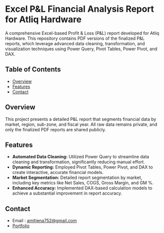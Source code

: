 # Excel P&L Financial Analysis Report for Atliq Hardware

A comprehensive Excel-based Profit & Loss (P&L) report developed for Atliq Hardware. This repository contains PDF versions of the finalized P&L reports, which leverage advanced data cleaning, transformation, and visualization techniques using Power Query, Pivot Tables, Power Pivot, and DAX.

## Table of Contents

- [Overview](#overview)
- [Features](#features)
- [Contact](#contact)

## Overview

This project presents a detailed P&L report that segments financial data by market, region, sub-zone, and fiscal year. All raw data remains private, and only the finalized PDF reports are shared publicly.

## Features

- **Automated Data Cleaning:** Utilized Power Query to streamline data cleaning and transformation, significantly reducing manual effort.
- **Dynamic Reporting:** Employed Pivot Tables, Power Pivot, and DAX to create interactive, accurate financial models.
- **Market Segmentation:** Detailed report segmentation by market, including key metrics like Net Sales, COGS, Gross Margin, and GM %.
- **Enhanced Accuracy:** Implemented DAX-based calculation models to achieve a substantial improvement in report accuracy.
## Contact
- Email : amitjena752@gmail.com
- [Portfolio](https://codebasics.io/portfolio/Amit-Jena)
